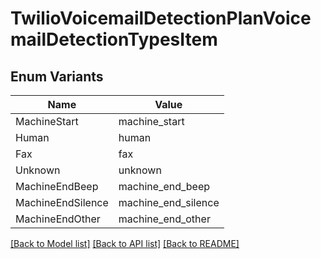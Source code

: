 # TwilioVoicemailDetectionPlanVoicemailDetectionTypesItem

## Enum Variants

| Name | Value |
|---- | -----|
| MachineStart | machine_start |
| Human | human |
| Fax | fax |
| Unknown | unknown |
| MachineEndBeep | machine_end_beep |
| MachineEndSilence | machine_end_silence |
| MachineEndOther | machine_end_other |


[[Back to Model list]](../README.md#documentation-for-models) [[Back to API list]](../README.md#documentation-for-api-endpoints) [[Back to README]](../README.md)


